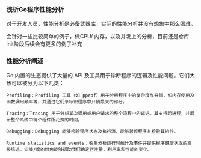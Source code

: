 ### 浅析Go程序性能分析

对于开发人员，性能分析是必备武器库，实际的性能分析并没有想象中那么困难。

会针对一些比较简单的例子，做CPU/ 内存，以及并发上的分析，目前还是仓库init阶段后续会有更多的例子补充

### 性能分析阐述

Go 内置的生态提供了大量的 API 及工具用于诊断程序的逻辑及性能问题。它们大致可以被分为以下几类：
```
Profiling：Profiling 工具（如 pprof）用于分析程序中的复杂度与开销，如内存使用及函数调用频率等，并通过它们来标识程序中开销最大的部分。

Tracing：Tracing 用于分析某次调用或用户请求的整个流程中的延迟。其支持跨进程，并展示整个系统中每个组件所花费的时间。

Debugging：Debugging 能够检验程序状态及执行流，能够暂停程序并检验其执行。

Runtime statistics and events：收集分析运行时统计及事件并提供程序健康状况的高级综述。尖峰/度的倾角能够帮助我们确定吞吐量，利用率和性能的变化。
```